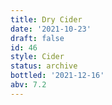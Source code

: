 ```yaml
---
title: Dry Cider
date: '2021-10-23'
draft: false
id: 46
style: Cider
status: archive
bottled: '2021-12-16'
abv: 7.2
---
```

